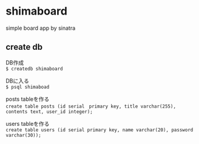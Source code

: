 # shimaboard
simple board app by sinatra

## create db

DB作成<br>
```$ createdb shimaboard```

DBに入る<br>
```$ psql shimaboad```

posts tableを作る<br>
```create table posts (id serial　primary key, title varchar(255), contents text, user_id integer);```

users tableを作る<br>
```create table users (id serial primary key, name varchar(20), password varchar(30));```
